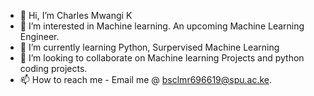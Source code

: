 - 👋 Hi, I’m Charles Mwangi K
- 👀 I’m interested in Machine learning. An upcoming Machine Learning Engineer.
- 🌱 I’m currently learning Python, Surpervised Machine Learning
- 💞️ I’m looking to collaborate on Machine learning Projects and python coding projects. 
- 📫 How to reach me - Email me @ bsclmr696619@spu.ac.ke.

<!---
Aprime98/Aprime98 is a ✨ special ✨ repository because its `README.md` (this file) appears on your GitHub profile.
You can click the Preview link to take a look at your changes.
--->
